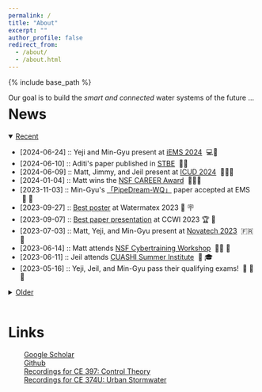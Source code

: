 ```yaml
---
permalink: /
title: "About"
excerpt: ""
author_profile: false
redirect_from: 
  - /about/
  - /about.html
---
```


{% include base_path %}

<div style="float:left">Our goal is to build the <i>smart and connected</i> water systems of the future ... <div id="cursor"></div></div>

<div id="webgl"></div>
<script src="../lib/three.min.js"></script>
<script src="../lib/TerrainLoader.js"></script>
<script>

 "use strict";

 var scene = new THREE.Scene();
 scene.background = new THREE.Color( 0x1a202c );

 var axes = new THREE.AxesHelper(0);
 scene.add(axes);

 const ambientLight = new THREE.AmbientLight(0xffffff, 0.9);

 scene.add(ambientLight);

 var renderer = new THREE.WebGLRenderer();
 document.body.appendChild(renderer.domElement);

 var camera = new THREE.PerspectiveCamera(45, 1, 0.1, 1000);
 camera.position.set(0, -50, 50);
 camera.rotation.set(3.14 / 4, 0, 0);

 function resizeCanvasToDisplaySize() {
    const canvas = renderer.domElement;
    const width = canvas.clientWidth;
    const height = canvas.clientHeight;
    if (canvas.width !== width ||canvas.height !== height) {
        renderer.setSize(width, height, false);
        camera.aspect = width / height;
        camera.updateProjectionMatrix();
    }
 }

 var terrainLoader_0 = new THREE.TerrainLoader();
 var terrainLoader_1 = new THREE.TerrainLoader();
 terrainLoader_0.load('../files/jotunheimen_flood.bin', function(data) {

     terrainLoader_1.load('../files/jotunheimen.bin', function(data) {
         const width = 200;
         const height = 200;
         const size = width * height;
         var geometry = new THREE.PlaneGeometry(45, 45, width - 1, height - 1);
         var texture_data = new Uint8ClampedArray(size);

         for (var i = 0, l = geometry.attributes.position.count; i < l; i++) {
             geometry.attributes.position.setZ(i, data[i] / 65535 * 10);
         }

         for (var i = 0, l = size; i < l; i++) {
             texture_data[i] = (data[i] / 65535 * 255);
         }

         const texture = new THREE.DataTexture(texture_data, width, height,
                                               THREE.LuminanceFormat, THREE.UnsignedByteType,
                                               THREE.UVMapping,
                                               THREE.ClampToEdgeMapping, THREE.ClampToEdgeMapping);
         texture.flipY = true;

         var material = new THREE.MeshBasicMaterial({
             map: texture,
             wireframe: false
         });

         var plane = new THREE.Mesh(geometry, material);
         scene.add(plane);
     });

     const width = 200;
     const height = 200;
     const size = width * height;
     var geometry = new THREE.PlaneGeometry(45, 45, width - 1, height - 1);
     var texture_data = new Uint8ClampedArray(size);

     for (var i = 0, l = geometry.attributes.position.count; i < l; i++) {
         geometry.attributes.position.setZ(i, (data[i] - 200) / 65535 * 10);
     }

     var material = new THREE.MeshBasicMaterial({
         color: 0x00ffff,
         opacity: 0.4,
         transparent: true,
         wireframe: false
     });

     var plane = new THREE.Mesh(geometry, material);
     scene.add(plane);

 });

 document.getElementById('webgl').appendChild(renderer.domElement);

 function animate() {

     resizeCanvasToDisplaySize();

     if (scene.children.length > 3) {
         scene.children[2].rotation.z += 0.005;
         scene.children[3].rotation.z += 0.005;
     }
     requestAnimationFrame(animate);
     renderer.render(scene, camera);
 }

 animate();

</script>

<!-- <div class="page__col-wrap"></div> -->

<h1>News</h1>

<details open>
    <summary><u>Recent</u></summary>
     <ul>
         <li>[2024-06-24] :: Yeji and Min-Gyu present at <a href="https://conference.iemss.org/">iEMS 2024</a> &nbsp;💻🎤</li>
         <li>[2024-06-10] :: Aditi's paper published in <a href="https://www.tandfonline.com/doi/full/10.1080/23744731.2024.2351309">STBE</a> &nbsp;🛁📔</li>
         <li>[2024-06-09] :: Matt, Jimmy, and Jeil present at <a href="https://icud2024.org/">ICUD 2024</a> &nbsp;🧇🇳🇱</li>
         <li>[2024-01-04] :: Matt wins the <a href="https://www.nsf.gov/awardsearch/showAward?AWD_ID=2340176&HistoricalAwards=false">NSF CAREER Award</a> &nbsp;🏅👨‍🏫</li>
         <li>[2023-11-03] :: Min-Gyu's <a href="https://doi.org/10.1016/j.envsoft.2023.105868">「PipeDream-WQ」</a> paper accepted at EMS &nbsp;🦠 📔</li>
         <li>[2023-09-27] :: <a href="https://future-water.github.io/publication/2023-09-24-state">Best poster</a> at Watermatex 2023 🥇 🪧</li>
         <li>[2023-09-07] :: <a href="https://future-water.github.io/publication/2023-09-04-state">Best paper presentation</a> at CCWI 2023 🏆 📜</li>
         <li>[2023-07-03] :: Matt, Yeji, and Min-Gyu present at <a href="https://www.novatech2023.org/en">Novatech 2023</a> &nbsp;🇫🇷 🥐</li>
         <li>[2023-06-14] :: Matt attends <a href="https://www.linkedin.com/posts/venkatesh-merwade-255633b9_the-cybertraining-workshop-led-by-venkatesh-activity-7075566765581205504-ycIa">NSF Cybertraining Workshop</a> &nbsp;🧑‍💻 🦾</li>
         <li>[2023-06-11] :: Jeil attends <a href="https://www.cuahsi.org/summer-institute">CUASHI Summer Institute</a> &nbsp;🏫 🎓</li>
         <li>[2023-05-16] :: Yeji, Jeil, and Min-Gyu pass their qualifying exams! &nbsp;🎉 🎊 🥂</li>
     </ul>
</details>

<details>
    <summary><u>Older</u></summary>
     <ul>
         <li>[2023-03-27] :: Matt interviewed in <a href="https://thedailytexan.com/2023/03/27/ut-researchers-develop-smart-stormwater-basin-to-prevent-flooding-protect-water-quality/">The Daily Texan</a> &nbsp;🤠 📰</li>
         <li>[2023-03-08] :: Jeil's <a href="https://doi.org/10.1016/j.watres.2023.119825">MPC paper</a> accepted at Water Research &nbsp;📈 📔</li>
         <li>[2023-03-05] :: Jimmy presents at <a href="https://liberalarts.utexas.edu/events/planet-texas-2050-symposium-resilience-research-in-action-3">PT2050 research symposium</a> &nbsp;🎤 🤠</li>
         <li>[2022-12-12] :: Yeji presents at <a href="https://agu2022fallmeeting-agu.ipostersessions.com/default.aspx?s=EE-07-F8-EC-79-06-9C-43-B1-81-C4-E7-B2-3B-50-DB">AGU</a> &nbsp;🎤 🌎</li>
         <li>[2022-08-26] :: Matt presents at <a href="https://www.tfma.org/mpage/2022-summit">TFMA</a> &nbsp;🌊</li>
         <li>[2022-06-08] :: Matt and Jeil present at <a href="https://www.ewricongress.org/">EWRI</a> &nbsp;🚰</li>
         <li>[2022-05-09] :: Matt and Jeil present at <a href="https://www.awra.org/AWRA/Members/Events_and_Education/Events/2022_GIS_Conference/2022_GIS_Conference.aspx">AWRA</a> &nbsp;🗺️</li>
         <li>[2022-04-13] :: Yeji presents at <a href="https://bridgingbarriers.utexas.edu/events/planet-texas-2050-research-symposium-week-resilience-action">PT2050 research symposium</a> 🎤</li>
         <li>[2022-02-11] :: Matt interviewed in <a href="https://www.estormwater.com/software/software-modeling/article/10983678/new-real-time-digital-twin-can-forecast-storm-water-overflows">Stormwater Solutions</a> 🌧️</li>
        <li>[2022-01-10] :: Matt and Jeil present at <a href="https://udm2022.org/">UDM</a> 🚰</li>
        <li>[2021-12-14] :: Matt presents at <a href="https://agu2021fallmeeting-agu.ipostersessions.com/default.aspx?s=F1-C8-0B-47-ED-CA-AA-4A-E8-4E-61-8B-E6-19-33-99">AGU</a> 🌎</li>
        <li>[2021-10-22] :: Matt presents at the <a href="https://www.jsg.utexas.edu/dgs/events/wce-seminar">WCE Seminar Series</a> &nbsp;🎤</li>
        <li>[2021-10-01] :: <a href="https://www.sciencedirect.com/science/article/pii/S1364815221001638">「PipeDream」</a> published in EMS &nbsp;📔</li>
        <li>[2021-07-21] :: Matt interviewed in <a href="https://elpasomatters.org/2021/07/21/stagnant-floodwaters-pose-public-health-problem/">El Paso Matters</a> &nbsp;🤠</li>
        <li>[2021-06-26] :: <a href="https://agupubs.onlinelibrary.wiley.com/doi/full/10.1029/2020WR029551">「Observability-based sensor placement」</a> published in WRR &nbsp;📔</li>
        <li>[2021-05-13] :: Matt presents at <a href="https://www.incose.org/">INCOSE</a> &nbsp;🚰</li>
        <li>[2021-02-09] :: <a href="https://amt.copernicus.org/articles/14/995/2021/">「Multipollutant monitors」</a> published in AMT &nbsp;📔</li>
        <li>[2021-01-21] :: Matt presents at <a href="https://cwe.engr.utexas.edu/resources/ewre-seminar/">EWRE Seminar Series</a> &nbsp;🚰</li>
    </ul>
</details>

<br>

<h1>Links</h1>

<ul style="list-style-type:none;">
<li><i class="fas fa-graduation-cap" aria-hidden="true"></i> &nbsp; <a href="https://scholar.google.com/citations?user=RmuqfEAAAAAJ&hl=en">Google Scholar</a></li>
<li><i class="fab fa-github" aria-hidden="true"></i> &nbsp; <a href="https://github.com/future-water">Github</a></li>
<li><i class="fab fa-youtube" aria-hidden="true"></i> &nbsp; <a href="https://www.youtube.com/playlist?list=PLHovUGJUgy1DvJoaJuBWdF_maE1-YzOfm">Recordings for CE 397: Control Theory</a></li>
<li><i class="fab fa-youtube" aria-hidden="true"></i> &nbsp; <a href="https://www.youtube.com/playlist?list=PLHovUGJUgy1CGUAPj9UwRGqs83jyNZ73l">Recordings for CE 374U: Urban Stormwater</a> </li>
</ul>

